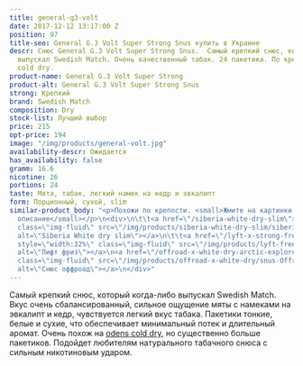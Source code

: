 ```yaml
---
title: general-g3-volt
date: 2017-12-12 13:17:00 Z
position: 97
title-seo: General G.3 Volt Super Strong Snus купить в Украине
descr: Снюс General G.3 Volt Super Strong Snus.  Самый крепкий снюс, который когда-либо
  выпускал Swedish Match. Очень качественный табак. 24 пакетика. По крепости как odens
  cold dry.
product-name: General G.3 Volt Super Strong
product-alt: General G.3 Volt Super Strong Snus
strong: Крепкий
brand: Swedish Match
composition: Dry
stock-list: Лучший выбор
price: 215
opt-price: 194
image: "/img/products/general-volt.jpg"
availability-descr: Ожидается
has_availability: false
gramm: 16.6
nicotine: 26
portions: 24
taste: Мята, табак, легкий намек на кедр и эвкалипт
form: Порционный, сухой, slim
similar-product_body: "<p>Похожи по крепости. <small>Жмите на картинки и читайте полное
  описание</small></p>\n<div>\n\t\t<a href=\"/siberia-white-dry-slim\"><img style=\"width:32%\"
  class=\"img-fluid\" src=\"/img/products/siberia-white-dry-slim/siberia-open-and-cryo.jpg\"
  alt=\"Siberia White dry slim\"></a>\n\t\t<a href=\"/lyft-x-strong-freeze-slim-white\"><img
  style=\"width:32%\" class=\"img-fluid\" src=\"/img/products/lyft-freeze/lyft-freeze-open.jpg\"
  alt=\"Лифт фриз\"></a>\n<a href=\"/offroad-x-white-dry-arctic-explorer\"><img style=\"width:32%\"
  class=\"img-fluid\" src=\"/img/products/offroad-x-white-dry/snus-Offroad-X-White-Dry-Arctic-Explorer.jpg\"
  alt=\"Снюс оффроад\"></a>\n</div>"
---
```


Самый крепкий снюс, который когда-либо выпускал Swedish Match. Вкус очень сбалансированный, сильное ощущение мяты с намеками на эвкалипт и кедр, чувствуется легкий вкус табака. Пакетики тонкие, белые и сухие, что обеспечивает минимальный потек и длительный аромат. Очень похож на [odens cold dry](/odens-cold-dry), но существенно больше пакетиков. Подойдет любителям натурального табачного снюса с сильным никотиновым ударом.